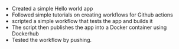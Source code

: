 * Created a simple Hello world app
* Followed simple tutorials on creating workflows for Github actions
* scripted a simple workflow that tests the app and builds it
* The script then publishes the app into a Docker container using Dockerhub
* Tested the workflow by pushing.
